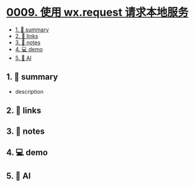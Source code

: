 # [0009. 使用 wx.request 请求本地服务](https://github.com/Tdahuyou/miniprogram-wechat/tree/main/0009.%20%E4%BD%BF%E7%94%A8%20wx.request%20%E8%AF%B7%E6%B1%82%E6%9C%AC%E5%9C%B0%E6%9C%8D%E5%8A%A1)


<!-- region:toc -->
- [1. 📝 summary](#1--summary)
- [2. 🔗 links](#2--links)
- [3. 📒 notes](#3--notes)
- [4. 💻 demo](#4--demo)
- [5. 🤖 AI](#5--ai)
<!-- endregion:toc -->

## 1. 📝 summary
  - description

## 2. 🔗 links
## 3. 📒 notes
## 4. 💻 demo
## 5. 🤖 AI